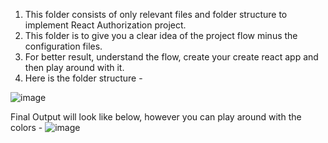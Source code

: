 1. This folder consists of only relevant files and folder structure to implement React Authorization project.
2. This folder is to give you a clear idea of the project flow minus the configuration files.
3. For better result, understand the flow, create your create react app and then play around with it. 
4. Here is the folder structure -

![image](https://user-images.githubusercontent.com/124775002/236607614-342ba6f8-b998-4ab7-9c84-8c38414fc865.png)

Final Output will look like below, however you can play around with the colors -
![image](https://user-images.githubusercontent.com/124775002/236608475-8e681137-7d82-456c-b766-0e07c131e524.png)



